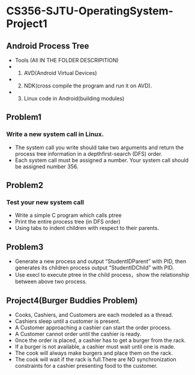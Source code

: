 # CS356-SJTU-OperatingSystem-Project1
## Android Process Tree
* Tools (All IN THE FOLDER DESCRIPITION)
* 1.  AVD(Android Virtual Devices)
* 2.  NDK(cross compile the program and run it on AVD).
* 3.  Linux code in Android(building modules)

## Problem1
### Write a new system call in Linux.
* The system call you write should take two arguments and return the process tree information in a depthfirst-search (DFS) order.
* Each system call must be assigned a number. Your system call should be assigned number 356.

## Problem2
### Test your new system call
* Write a simple C program which calls ptree
* Print the entire process tree (in DFS order)
* Using tabs to indent children with respect to their parents.

## Problem3
* Generate a new process and output “StudentIDParent” with PID, then generates its children process output “StudentIDChild” with PID.
* Use execl to execute ptree in the child process，show the relationship between above two process.

## Project4(Burger Buddies Problem)
* Cooks, Cashiers, and Customers are each modeled as a thread.
* Cashiers sleep until a customer is present.
* A Customer approaching a cashier can start the order process.
* A Customer cannot order until the cashier is ready.
* 0nce the order is placed, a cashier has to get a burger from the rack.
* If a burger is not available, a cashier must wait until one is made.
* The cook will always make burgers and place them on the
  rack.
* The cook will wait if the rack is full.There are NO synchronization constraints for a cashier presenting food to the customer.


